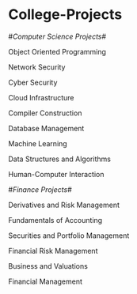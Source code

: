 # College-Projects
#*Computer Science Projects*#

Object Oriented Programming

Network Security

Cyber Security

Cloud Infrastructure

Compiler Construction

Database Management

Machine Learning

Data Structures and Algorithms

Human-Computer Interaction

#*Finance Projects*#

Derivatives and Risk Management

Fundamentals of Accounting

Securities and Portfolio Management

Financial Risk Management

Business and Valuations

Financial Management
